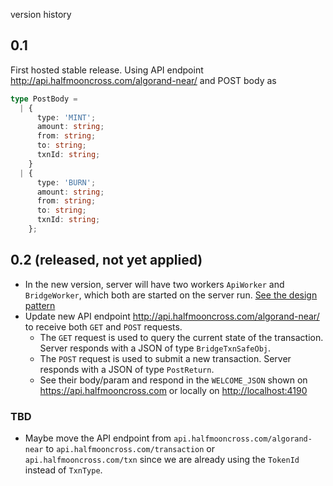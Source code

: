 version history

## 0.1

First hosted stable release.
Using API endpoint <http://api.halfmooncross.com/algorand-near/> and POST body as

```typescript
type PostBody =
  | {
      type: 'MINT';
      amount: string;
      from: string;
      to: string;
      txnId: string;
    }
  | {
      type: 'BURN';
      amount: string;
      from: string;
      to: string;
      txnId: string;
    };
```

## 0.2 (released, not yet applied)

- In the new version, server will have two workers `ApiWorker` and `BridgeWorker`, which both are started on the server run. [See the design pattern](./design-pattern.drawio.svg)
- Update new API endpoint <http://api.halfmooncross.com/algorand-near/> to receive both `GET` and `POST` requests.
  - The `GET` request is used to query the current state of the transaction. Server responds with a JSON of type `BridgeTxnSafeObj`.
  - The `POST` request is used to submit a new transaction. Server responds with a JSON of type `PostReturn`.
  - See their body/param and respond in the `WELCOME_JSON` shown on <https://api.halfmooncross.com> or locally on <http://localhost:4190>

### TBD

- Maybe move the API endpoint from `api.halfmooncross.com/algorand-near` to `api.halfmooncross.com/transaction` or `api.halfmooncross.com/txn` since we are already using the `TokenId` instead of `TxnType`.
